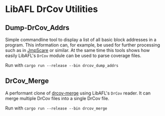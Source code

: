 # LibAFL DrCov Utilities

## Dump-DrCov_Addrs

Simple commandline tool to display a list of all basic block addresses in a program.
This information can, for example, be used for further processing such as in [JmpScare](https://github.com/fgsect/JMPscare) or similar.
At the same time this tools shows how easily LibAFL's `DrCov` module can be used to parse coverage files.

Run with `cargo run --release --bin drcov_dump_addrs`

## DrCov_Merge

A performant clone of [drcov-merge](https://github.com/vanhauser-thc/drcov-merge) using LibAFL's `DrCov` reader.
It can merge multiple DrCov files into a single DrCov file.

Run with `cargo run --release --bin drcov_merge`
